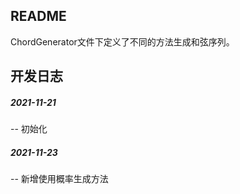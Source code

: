 ## README

ChordGenerator文件下定义了不同的方法生成和弦序列。

## 开发日志

##### 2021-11-21

-- 初始化

##### 2021-11-23

-- 新增使用概率生成方法

